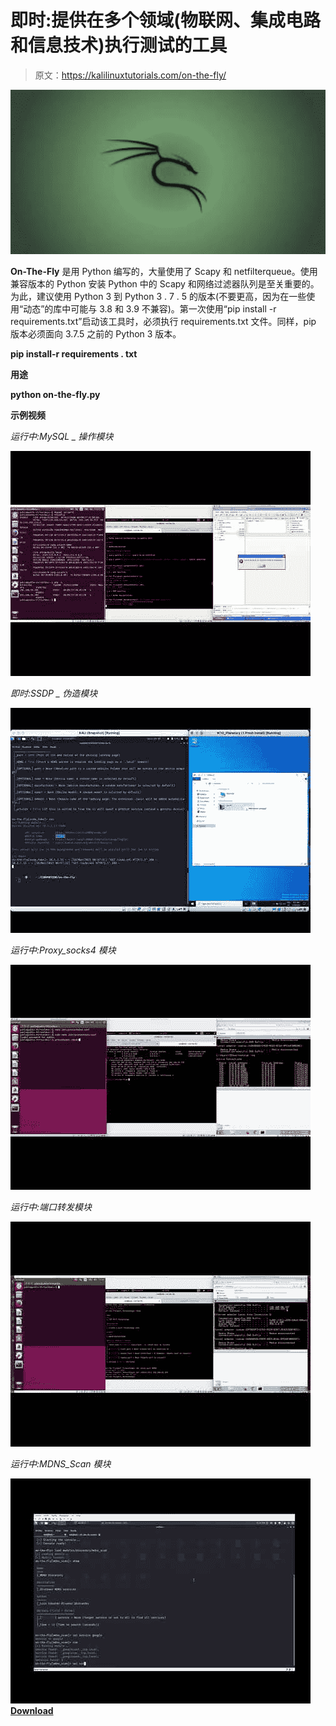 # 即时:提供在多个领域(物联网、集成电路和信息技术)执行测试的工具

> 原文：<https://kalilinuxtutorials.com/on-the-fly/>

[![](img/8422e5db499851800cbd56e6fe267c38.png)](https://1.bp.blogspot.com/-eKvE5Am7Uag/YUgjqFaT6pI/AAAAAAAAK5Y/JrouomgynWks9W3oUKR1Yq5fHTm49kd1QCLcBGAsYHQ/s728/6.png)

**On-The-Fly** 是用 Python 编写的，大量使用了 Scapy 和 netfilterqueue。使用兼容版本的 Python 安装 Python 中的 Scapy 和网络过滤器队列是至关重要的。为此，建议使用 Python 3 到 Python 3 . 7 . 5 的版本(不要更高，因为在一些使用“动态”的库中可能与 3.8 和 3.9 不兼容)。第一次使用“pip install -r requirements.txt”启动该工具时，必须执行 requirements.txt 文件。同样，pip 版本必须面向 3.7.5 之前的 Python 3 版本。

**pip install-r requirements . txt**

**用途**

**python on-the-fly.py**

**示例视频**

*运行中:MySQL _ 操作模块*

![](img/2b84570c549e99906ac1f516a4671e49.png)

*即时:SSDP _ 伪造模块*

![](img/19f2b45bc3c624c174a35d8b1bf1466f.png)

*运行中:Proxy_socks4 模块*

![](img/57e8a57b3470775596deb6cd89dc79b9.png)

*运行中:端口转发模块*

![](img/fbc4f3254a15427e0bfea600403dc593.png)

*运行中:MDNS_Scan 模块*

![](img/1b70d983fb0d32b9c709309e9c314b6c.png)[**Download**](https://github.com/Telefonica/on-the-fly)
